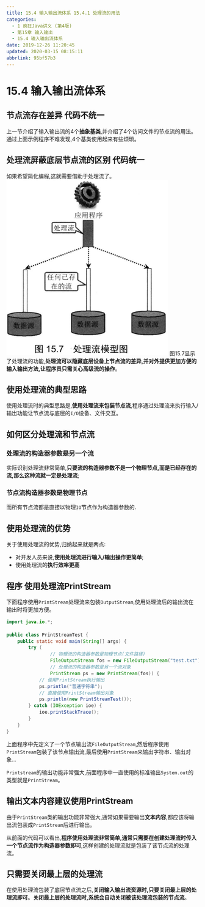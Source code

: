 ```yaml
---
title: 15.4 输入输出流体系 15.4.1 处理流的用法
categories: 
  - 1 疯狂Java讲义 (第4版)
  - 第15章 输入输出
  - 15.4 输入输出流体系
date: 2019-12-26 11:20:45
updated: 2020-03-15 08:15:11
abbrlink: 95bf57b3
---
```

# 15.4 输入输出流体系
## 节点流存在差异 代码不统一
上一节介绍了输入输出流的4个**抽象基类**,并介绍了4个访问文件的节点流的用法。通过上面示例程序不难发现,4个基类使用起来有些烦琐。
## 处理流屏蔽底层节点流的区别 代码统一
如果希望简化编程,这就需要借助于处理流了。
![这里有一张图片](https://raw.githubusercontent.com/lanlan2017/images/master/JavaReadingNotes/CrazyJavaLecture4/Chapter15IO/7.png)
图15.7显示了处理流的功能,**处理流可以隐藏底层设备上节点流的差异,并对外提供更加方便的输入输出方法,让程序员只需关心高级流的操作**。
## 使用处理流的典型思路
使用处理流时的典型思路是,**使用处理流来包装节点流**,程序通过处理流来执行输入/输岀功能让节点流与底层的`I/O`设备、文件交互。
## 如何区分处理流和节点流
### 处理流的构造器参数是另一个流
实际识别处理流非常简单,**只要流的构造器参数不是一个物理节点,而是已经存在的流,那么这种流就一定是处理流**;
### 节点流构造器参数是物理节点
而所有节点流都是直接以物理`IO`节点作为构造器参数的.

## 使用处理流的优势
关于使用处理流的优势,归纳起来就是两点:
- 对开发人员来说,**使用处理流进行输入/输出操作更简单**;
- 使用处理流的**执行效率更高**

## 程序 使用处理流PrintStream
下面程序使用`PrintStream`处理流来包装`OutputStream`,使用处理流后的输出流在输出时将更加方便。
```java
import java.io.*;

public class PrintStreamTest {
    public static void main(String[] args) {
        try (
                // 物理流的构造器参数是物理节点(文件路径)
                FileOutputStream fos = new FileOutputStream("test.txt");
                // 处理流的构造器参数是另一个流对象
                PrintStream ps = new PrintStream(fos)) {
            // 使用PrintStream执行输出
            ps.println("普通字符串");
            // 直接使用PrintStream输出对象
            ps.println(new PrintStreamTest());
        } catch (IOException ioe) {
            ioe.printStackTrace();
        }
    }
}
```
上面程序中先定义了一个节点输出流`FileOutputStream`,然后程序使用`PrintStream`包装了该节点输出流,最后使用`PrintStream`来输出字符串、输出对象...

`Printstream`的输出功能非常强大,前面程序中一直使用的标准输出`System.out`的类型就是`PrintStream`。
## 输出文本内容建议使用PrintStream
由于`PrintStream`类的输出功能非常强大,通常如果需要输岀**文本内容**,都应该将输出流包装成`PrintStream`后进行输出。

从前面的代码可以看出,**程序使用处理流非常简单,通常只需要在创建处理流时传入一个节点流作为构造器参数即可**,这样创建的处理流就是包装了该节点流的处理流。
## 只需要关闭最上层的处理流
在使用处理流包装了底层节点流之后,**关闭输入输出流资源时,只要关闭最上层的处理流即可**。**关闭最上层的处理流时,系统会自动关闭被该处理流包装的节点流**。
